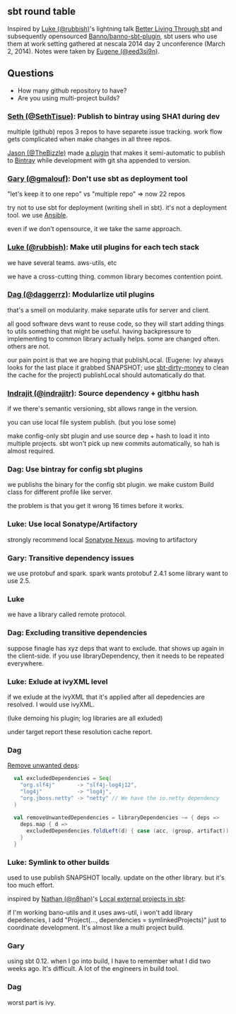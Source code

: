   [@rubbish]: https://github.com/rubbish
  [@SethTisue]: https://github.com/SethTisue
  [@gmalouf]: https://github.com/gmalouf
  [@daggerrz]: https://github.com/daggerrz
  [@indrajitr]: https://github.com/indrajitr
  [@TheBizzle]: https://github.com/TheBizzle
  [@n8han]: https://github.com/n8han/
  [@eed3si9n]: https://github.com/eed3si9n
  [ansible]: http://www.ansible.com/
  [nexus]: http://www.sonatype.com/nexus
  [bintray]: https://bintray.com/
  [1]: http://nescala.org/#talk-37
  [2]: https://github.com/Banno/banno-sbt-plugin
  [3]: http://code.technically.us/post/9545154150/local-external-projects-in-sbt
  [4]: https://gist.github.com/daggerrz/9310300
  [5]: https://github.com/sbt/sbt-dirty-money

sbt round table
---------------

Inspired by [Luke (@rubbish)][@rubbish]'s lightning talk [Better Living Through sbt][1] and subsequently opensourced [Banno/banno-sbt-plugin][2], sbt users who use them at work setting gathered at nescala 2014 day 2 unconference (March 2, 2014). Notes were taken by [Eugene (@eed3si9n)][@eed3si9n].

## Questions

- How many github repository to have?
- Are you using multi-project builds?

### [Seth (@SethTisue)][@SethTisue]: Publish to bintray using SHA1 during dev

multiple (github) repos
3 repos to have separete issue tracking.
work flow gets complicated when make changes in all three repos.

[Jason (@TheBizzle)][@TheBizzle] made [a plugin](https://github.com/NetLogo/publish-versioned-plugin) that makes it semi-automatic to publish to [Bintray][bintray] while development with git sha appended to version.

### [Gary (@gmalouf)][@gmalouf]: Don't use sbt as deployment tool 

"let's keep it to one repo" vs "multiple repo"
=> now 22 repos

try not to use sbt for deployment (writing shell in sbt).
it's not a deployment tool.
we use [Ansible][ansible].

even if we don't opensource, it we take the same approach.

### [Luke (@rubbish)][@rubbish]: Make util plugins for each tech stack

we have several teams.
aws-utils, etc 

we have a cross-cutting thing. common library becomes contention point.

### [Dag (@daggerrz)][@daggerrz]: Modularlize util plugins

that's a smell on modularity. make separate utils for server and client.

all good software devs want to reuse code, so they will start adding things to utils something that might be useful.
having backpressure to implementing to common library actually helps.
some are changed often. others are not.

our pain point is that we are hoping that publishLocal.
(Eugene: Ivy always looks for the last place it grabbed SNAPSHOT; use [sbt-dirty-money][5] to clean the cache for the project) publishLocal should automatically do that.

### [Indrajit (@indrajitr)][@indrajitr]: Source dependency + gitbhu hash

if we there's semantic versioning, sbt allows range in the version.

you can use local file system publish. (but you lose some)

make config-only sbt plugin and use source dep + hash to load it into multiple projects.
sbt won't pick up new commits automatically, so hah is almost required.

### Dag: Use bintray for config sbt plugins

we publishs the binary for the config sbt plugin.
we make custom Build class for different profile like server.

the problem is that you get it wrong 16 times before it works.


### Luke: Use local Sonatype/Artifactory

strongly recommend local [Sonatype Nexus][nexus].
moving to artifactory

### Gary: Transitive dependency issues

we use protobuf and spark.
spark wants protobuf 2.4.1
some library want to use 2.5.

### Luke

we have a library called remote protocol.

### Dag: Excluding transitive dependencies

suppose finagle has xyz deps that want to exclude.
that shows up again in the client-side.
if you use libraryDependency, then it needs to be repeated everywhere.

### Luke: Exlude at ivyXML level

if we exlude at the ivyXML that it's applied after all depedencies are resolved.
I would use ivyXML.

(luke demoing his plugin; log libraries are all exluded)

under target report these resolution cache report.

### Dag

[Remove unwanted deps][4]:

```scala
  val excludedDependencies = Seq(
    "org.slf4j"       -> "slf4j-log4j12",
    "log4j"           -> "log4j",
    "org.jboss.netty" -> "netty" // We have the io.netty dependency
  )
  
  val removeUnwantedDependencies = libraryDependencies ~= { deps =>
    deps.map { d =>
      excludedDependencies.foldLeft(d) { case (acc, (group, artifact)) => acc.exclude(group, artifact) }
    }
  }
```

### Luke: Symlink to other builds

used to use publish SNAPSHOT locally. update on the other library.
but it's too much effort.

inspired by [Nathan (@n8han)][@n8han]'s [Local external projects in sbt][3]:

if I'm working bano-utils and it uses aws-util,
i won't add library depedencies, I add "Project(..., dependencies = symlinkedProjects)" just to coordinate development. It's almost like a multi project build.

### Gary

using sbt 0.12. when I go into build, I have to remember what I did two weeks ago.
It's difficult. A lot of the engineers in build tool.

### Dag

worst part is ivy.
